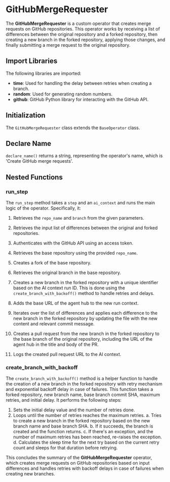 # GitHubMergeRequester

The **GitHubMergeRequester** is a custom operator that creates merge requests on GitHub repositories. This operator works by receiving a list of differences between the original repository and a forked repository, then creating a new branch in the forked repository, applying those changes, and finally submitting a merge request to the original repository.

## Import Libraries

The following libraries are imported:

- **time**: Used for handling the delay between retries when creating a branch.
- **random**: Used for generating random numbers.
- **github**: GitHub Python library for interacting with the GitHub API.

## Initialization

The `GitHubMergeRequester` class extends the `BaseOperator` class.

## Declare Name

`declare_name()` returns a string, representing the operator's name, which is 'Create GitHub merge requests'.

## Nested Functions

### run_step

The `run_step` method takes a `step` and an `ai_context` and runs the main logic of the operator. Specifically, it:

1. Retrieves the `repo_name` and `branch` from the given parameters.
2. Retrieves the input list of differences between the original and forked repositories.
3. Authenticates with the GitHub API using an access token.
4. Retrieves the base repository using the provided `repo_name`.
5. Creates a fork of the base repository.
6. Retrieves the original branch in the base repository.
7. Creates a new branch in the forked repository with a unique identifier based on the AI context run ID. This is done using the `create_branch_with_backoff()` method to handle retries and delays.

8. Adds the base URL of the agent hub to the new run context.
9. Iterates over the list of differences and applies each difference to the new branch in the forked repository by updating the file with the new content and relevant commit message.
10. Creates a pull request from the new branch in the forked repository to the base branch of the original repository, including the URL of the agent hub in the title and body of the PR.
11. Logs the created pull request URL to the AI context.

### create_branch_with_backoff

The `create_branch_with_backoff()` method is a helper function to handle the creation of a new branch in the forked repository with retry mechanism and exponential backoff delay in case of failures. This function takes a forked repository, new branch name, base branch commit SHA, maximum retries, and initial delay. It performs the following steps:

1. Sets the initial delay value and the number of retries done.
2. Loops until the number of retries reaches the maximum retries.
   a. Tries to create a new branch in the forked repository based on the new branch name and base branch SHA.
   b. If it succeeds, the branch is created and the function returns.
   c. If there's an exception, and the number of maximum retries has been reached, re-raises the exception.
   d. Calculates the sleep time for the next try based on the current retry count and sleeps for that duration before retrying.

This concludes the summary of the **GitHubMergeRequester** operator, which creates merge requests on GitHub repositories based on input differences and handles retries with backoff delays in case of failures when creating new branches.